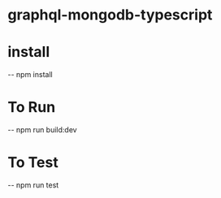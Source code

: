 # graphql-mongodb-typescript

# install 
-- npm install

# To Run
-- npm run build:dev

# To Test
-- npm run test
